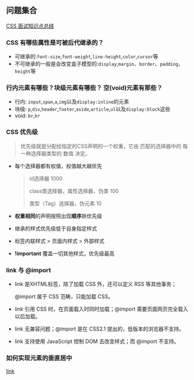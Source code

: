 ## 问题集合

[CSS 面试知识点总结](https://github.com/CavsZhouyou/Front-End-Interview-Notebook/blob/master/Css/Css.md)



### CSS 有哪些属性是可被后代继承的？

- 可继承的:`font-size`,`font-weight`,`line-height`,`color`,`cursor`等
- 不可继承的一般是会改变盒子模型的:`display`,`margin`、`border`、`padding`、`height`等



### 行内元素有哪些？块级元素有哪些？ 空(void)元素有那些？

- 行内: `input`,`span`,`a`,`img`以及`display:inline`的元素
- 块级: `p`,`div`,`header`,`footer`,`aside`,`article`,`ul`以及`display:block`这些
- void: `br`,`hr`



### CSS 优先级

> 优先级就是分配给指定的CSS声明的一个权重，它由 匹配的选择器中的 每一种选择器类型的 数值 决定。

- 每个选择器都有权值，权值越大越优先

  > id选择器 1000 
  >
  > class类选择器，属性选择器，伪类 100 
  >
  > 类型（Tag）选择器，伪元素 10

- **权重相同**的声明按照出现**顺序**排优先级

- 继承的样式优先级低于自身指定样式

- 标签内联样式 > 页面内样式 > 外部样式

- **!important** 覆盖一切其他样式，优先级最高



### link 与 @import

- link 是XHTML标签，除了加载 CSS 外，还可以定义 RSS 等其他事务；

  @import 属于 CSS 范畴，只能加载 CSS。

- link 引用 CSS 时，在页面载入时同时加载；@import 需要页面网页完全载入以后加载。

- link 无兼容问题；@import 是在 CSS2.1 提出的，低版本的浏览器不支持。

- link 支持使用 JavaScript 控制 DOM 去改变样式；而 @import 不支持。



### 如何实现元素的垂直居中

[link](../CSS/深入/水平垂直居中.md)